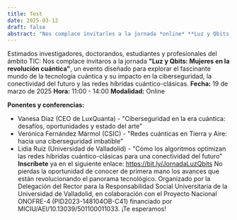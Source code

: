 ```yaml
---
title: Test
date: 2025-03-12
draft: false
abstract: "Nos complace invitarles a la jornada *online* **Luz y Qbits: Mujeres en la revolución cuántica** el 19 de marzo de 2025 de 11:00 a 14:00,  un evento diseñado para explorar el fascinante mundo de la tecnología cuántica y su impacto en la ciberseguridad, la conectividad del futuro y las redes híbridas cuántico-clásicas."
---
```


Estimados investigadores, doctorandos, estudiantes y profesionales del ámbito TIC:
Nos complace invitaros a la jornada **"Luz y Qbits: Mujeres en la revolución cuántica"**, un evento diseñado para explorar el fascinante mundo de la tecnología cuántica y su impacto en la ciberseguridad, la conectividad del futuro y las redes híbridas cuántico-clásicas.
**Fecha:** 19 de marzo de 2025
**Hora:** 11:00 - 14:00
**Modalidad:** Online

**Ponentes y conferencias:**
- Vanesa Díaz (CEO de LuxQuanta) - "Ciberseguridad en la era cuántica: desafíos, oportunidades y estado del arte"
- Verónica Fernández Mármol (CSIC) - "Redes cuánticas en Tierra y Aire: hacia una ciberseguridad imbatible"
- Lidia Ruiz (Universidad de Valladolid) - "Cómo los algoritmos optimizan las redes híbridas cuántico-clásicas para una conectividad del futuro"
**Inscríbete** ya en el siguiente enlace: https://bit.ly/JornadaLuzQbits
No pierdas la oportunidad de conocer de primera mano los avances que están revolucionando el panorama tecnológico.
Organizado por la Delegación del Rector para la Responsabilidad Social Universitaria de la Universidad de Valladolid, en colaboración con el Proyecto Nacional ONOFRE-4 (PID2023-148104OB-C41) financiado por MICIU/AEI/10.13039/501100011033.
¡Te esperamos!



<!--more-->
